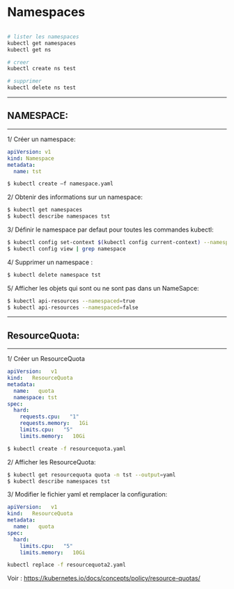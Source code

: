 # Namespaces

```sh

# lister les namespaces
kubectl get namespaces
kubectl get ns

# creer 
kubectl create ns test

# supprimer
kubectl delete ns test

```

	
---------------------------------------------------------------------------------------------------------------
## NAMESPACE:
---------------------------------------------------------------------------------------------------------------

1/ Créer un namespace:
```yaml  
apiVersion: v1
kind: Namespace
metadata:
  name: tst
```

```bash
$ kubectl create –f namespace.yaml 
```

2/ Obtenir des informations sur un namespace:
```bash
$ kubectl get namespaces
$ kubectl describe namespaces tst
```

3/ Définir le namespace par defaut pour toutes les commandes kubectl:
```bash
$ kubectl config set-context $(kubectl config current-context) --namespace=tst
$ kubectl config view | grep namespace
```

4/ Supprimer un namespace :
```bash
$ kubectl delete namespace tst
```
 
5/ Afficher les objets qui sont ou ne sont pas dans un NameSapce:
 ```bash
$ kubectl api-resources --namespaced=true
$ kubectl api-resources --namespaced=false
```
 
 
---------------------------------------------------------------------------------------------------------------
## ResourceQuota:
---------------------------------------------------------------------------------------------------------------
1/ Créer un ResourceQuota
```yaml  
apiVersion:   v1 
kind:   ResourceQuota 
metadata: 
  name:   quota
  namespace: tst
spec: 
  hard: 
    requests.cpu:   "1" 
    requests.memory:   1Gi 
    limits.cpu:   "5" 
    limits.memory:   10Gi 
```
```bash
$ kubectl create -f resourcequota.yaml
```

2/ Afficher les ResourceQuota:
```bash
$ kubectl get resourcequota quota -n tst --output=yaml 
$ kubectl describe namespaces tst
```

3/ Modifier le fichier yaml et remplacer la configuration:
```yaml 
apiVersion:   v1 
kind:   ResourceQuota 
metadata: 
  name:   quota
spec: 
  hard: 
    limits.cpu:   "5" 
    limits.memory:   10Gi 
```

```bash
kubectl replace -f resourcequota2.yaml
```

Voir : https://kubernetes.io/docs/concepts/policy/resource-quotas/

